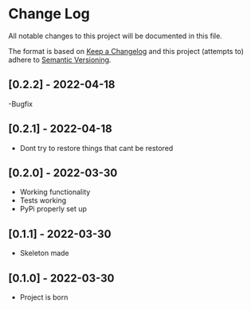# Change Log
All notable changes to this project will be documented in this file.

The format is based on [Keep a Changelog](http://keepachangelog.com/)
and this project (attempts to) adhere to [Semantic Versioning](http://semver.org/).

## [0.2.2] - 2022-04-18
-Bugfix

## [0.2.1] - 2022-04-18
- Dont try to restore things that cant be restored

## [0.2.0] - 2022-03-30
- Working functionality
- Tests working
- PyPi properly set up

## [0.1.1] - 2022-03-30
- Skeleton made

## [0.1.0] - 2022-03-30
- Project is born